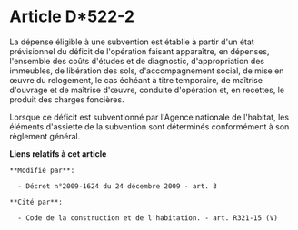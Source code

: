 # Article D*522-2

La dépense éligible à une subvention est établie à partir d'un état prévisionnel du déficit de l'opération faisant
apparaître, en dépenses, l'ensemble des coûts d'études et de diagnostic, d'appropriation des immeubles, de libération des
sols, d'accompagnement social, de mise en œuvre du relogement, le cas échéant à titre temporaire, de maîtrise d'ouvrage et de
maîtrise d'œuvre, conduite d'opération et, en recettes, le produit des charges foncières. 

Lorsque ce déficit est subventionné par l'Agence nationale de l'habitat, les éléments d'assiette de la subvention sont
déterminés conformément à son règlement général.

**Liens relatifs à cet article**

	**Modifié par**:

	  - Décret n°2009-1624 du 24 décembre 2009 - art. 3

	**Cité par**:

	  - Code de la construction et de l'habitation. - art. R321-15 (V)
